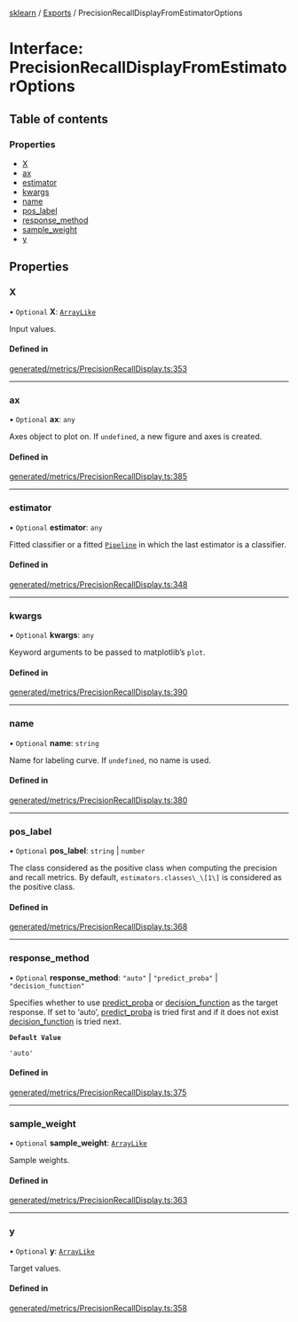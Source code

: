 [sklearn](../readme.md) / [Exports](../modules.md) / PrecisionRecallDisplayFromEstimatorOptions

# Interface: PrecisionRecallDisplayFromEstimatorOptions

## Table of contents

### Properties

- [X](PrecisionRecallDisplayFromEstimatorOptions.md#x)
- [ax](PrecisionRecallDisplayFromEstimatorOptions.md#ax)
- [estimator](PrecisionRecallDisplayFromEstimatorOptions.md#estimator)
- [kwargs](PrecisionRecallDisplayFromEstimatorOptions.md#kwargs)
- [name](PrecisionRecallDisplayFromEstimatorOptions.md#name)
- [pos\_label](PrecisionRecallDisplayFromEstimatorOptions.md#pos_label)
- [response\_method](PrecisionRecallDisplayFromEstimatorOptions.md#response_method)
- [sample\_weight](PrecisionRecallDisplayFromEstimatorOptions.md#sample_weight)
- [y](PrecisionRecallDisplayFromEstimatorOptions.md#y)

## Properties

### X

• `Optional` **X**: [`ArrayLike`](../modules.md#arraylike)

Input values.

#### Defined in

[generated/metrics/PrecisionRecallDisplay.ts:353](https://github.com/transitive-bullshit/scikit-learn-ts/blob/367336a/packages/sklearn/src/generated/metrics/PrecisionRecallDisplay.ts#L353)

___

### ax

• `Optional` **ax**: `any`

Axes object to plot on. If `undefined`, a new figure and axes is created.

#### Defined in

[generated/metrics/PrecisionRecallDisplay.ts:385](https://github.com/transitive-bullshit/scikit-learn-ts/blob/367336a/packages/sklearn/src/generated/metrics/PrecisionRecallDisplay.ts#L385)

___

### estimator

• `Optional` **estimator**: `any`

Fitted classifier or a fitted [`Pipeline`](sklearn.pipeline.Pipeline.html#sklearn.pipeline.Pipeline "sklearn.pipeline.Pipeline") in which the last estimator is a classifier.

#### Defined in

[generated/metrics/PrecisionRecallDisplay.ts:348](https://github.com/transitive-bullshit/scikit-learn-ts/blob/367336a/packages/sklearn/src/generated/metrics/PrecisionRecallDisplay.ts#L348)

___

### kwargs

• `Optional` **kwargs**: `any`

Keyword arguments to be passed to matplotlib’s `plot`.

#### Defined in

[generated/metrics/PrecisionRecallDisplay.ts:390](https://github.com/transitive-bullshit/scikit-learn-ts/blob/367336a/packages/sklearn/src/generated/metrics/PrecisionRecallDisplay.ts#L390)

___

### name

• `Optional` **name**: `string`

Name for labeling curve. If `undefined`, no name is used.

#### Defined in

[generated/metrics/PrecisionRecallDisplay.ts:380](https://github.com/transitive-bullshit/scikit-learn-ts/blob/367336a/packages/sklearn/src/generated/metrics/PrecisionRecallDisplay.ts#L380)

___

### pos\_label

• `Optional` **pos\_label**: `string` \| `number`

The class considered as the positive class when computing the precision and recall metrics. By default, `estimators.classes\_\[1\]` is considered as the positive class.

#### Defined in

[generated/metrics/PrecisionRecallDisplay.ts:368](https://github.com/transitive-bullshit/scikit-learn-ts/blob/367336a/packages/sklearn/src/generated/metrics/PrecisionRecallDisplay.ts#L368)

___

### response\_method

• `Optional` **response\_method**: ``"auto"`` \| ``"predict_proba"`` \| ``"decision_function"``

Specifies whether to use [predict\_proba](../../glossary.html#term-predict_proba) or [decision\_function](../../glossary.html#term-decision_function) as the target response. If set to ‘auto’, [predict\_proba](../../glossary.html#term-predict_proba) is tried first and if it does not exist [decision\_function](../../glossary.html#term-decision_function) is tried next.

**`Default Value`**

`'auto'`

#### Defined in

[generated/metrics/PrecisionRecallDisplay.ts:375](https://github.com/transitive-bullshit/scikit-learn-ts/blob/367336a/packages/sklearn/src/generated/metrics/PrecisionRecallDisplay.ts#L375)

___

### sample\_weight

• `Optional` **sample\_weight**: [`ArrayLike`](../modules.md#arraylike)

Sample weights.

#### Defined in

[generated/metrics/PrecisionRecallDisplay.ts:363](https://github.com/transitive-bullshit/scikit-learn-ts/blob/367336a/packages/sklearn/src/generated/metrics/PrecisionRecallDisplay.ts#L363)

___

### y

• `Optional` **y**: [`ArrayLike`](../modules.md#arraylike)

Target values.

#### Defined in

[generated/metrics/PrecisionRecallDisplay.ts:358](https://github.com/transitive-bullshit/scikit-learn-ts/blob/367336a/packages/sklearn/src/generated/metrics/PrecisionRecallDisplay.ts#L358)

